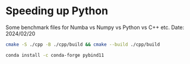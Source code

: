 # Speeding up Python
Some benchmark files for Numba vs Numpy vs Python vs C++ etc. 
Date: 2024/02/20

```bash
cmake -S ./cpp -B ./cpp/build && cmake --build ./cpp/build
```

```bash
conda install -c conda-forge pybind11
```
